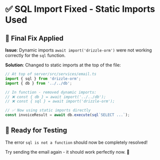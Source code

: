 # ✅ SQL Import Fixed - Static Imports Used

## 🔧 Final Fix Applied

**Issue**: Dynamic imports `await import('drizzle-orm')` were not working correctly for the `sql` function.

**Solution**: Changed to static imports at the top of the file:

```typescript
// At top of server/src/services/email.ts
import { sql } from 'drizzle-orm';
import { db } from '../../db';

// In function - removed dynamic imports:
// ❌ const { db } = await import('../../db');
// ❌ const { sql } = await import('drizzle-orm');

// ✅ Now using static imports directly
const invoiceResult = await db.execute(sql`SELECT ...`);
```

## 🧪 Ready for Testing

The error `sql is not a function` should now be completely resolved!

Try sending the email again - it should work perfectly now. 🚀